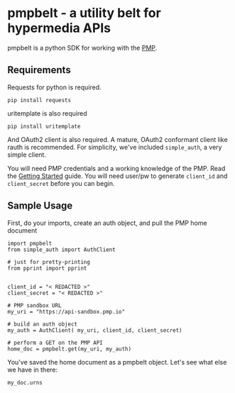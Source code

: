pmpbelt - a utility belt for hypermedia APIs
=======

pmpbelt is a python SDK for working with the [PMP](http://docs.pmp.io). 

## Requirements

Requests for python is required. 

    pip install requests
    

uritemplate is also required

    pip install uritemplate
    
And OAuth2 client is also required. A mature, OAuth2 conformant client like rauth is recommended. For simplicity, we've included `simple_auth`, a very simple client.

You will need PMP credentials and a working knowledge of the PMP. Read the [Getting Started](https://github.com/publicmediaplatform/pmpdocs/wiki#getting-started) guide. You will need user/pw to generate `client_id` and `client_secret` before you can begin. 



## Sample Usage

First, do your imports, create an auth object, and pull the PMP home document


    import pmpbelt
    from simple_auth import AuthClient
    
    # just for pretty-printing
    from pprint import pprint
    
    
    client_id = "< REDACTED >"
    client_secret = "< REDACTED >"
    
    # PMP sandbox URL
    my_uri = "https://api-sandbox.pmp.io"   
    
    # build an auth object
    my_auth = AuthClient( my_uri, client_id, client_secret)

    # perform a GET on the PMP API
    home_doc = pmpbelt.get(my_uri, my_auth)


You've saved the home document as a pmpbelt object. Let's see what else we have in there:

    my_doc.urns
    
    
    
    
